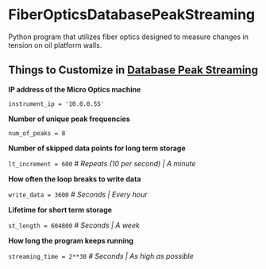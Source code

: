 # FiberOpticsDatabasePeakStreaming
Python program that utilizes fiber optics designed to measure changes in tension on oil platform walls.

## Things to Customize in [Database Peak Streaming][1]
**IP address of the Micro Optics machine**

`instrument_ip = '10.0.0.55'`

**Number of unique peak frequencies**

`num_of_peaks = 8`

**Number of skipped data points for long term storage**

`lt_increment = 600` _# Repeats (10 per second) | A minute_

**How often the loop breaks to write data**

`write_data = 3600` _# Seconds | Every hour_

**Lifetime for short term storage**

`st_length = 604800` _# Seconds | A week_

**How long the program keeps running**

`streaming_time = 2**30` _# Seconds | As high as possible_

[1]: database_peak_streaming.py "Python File"

